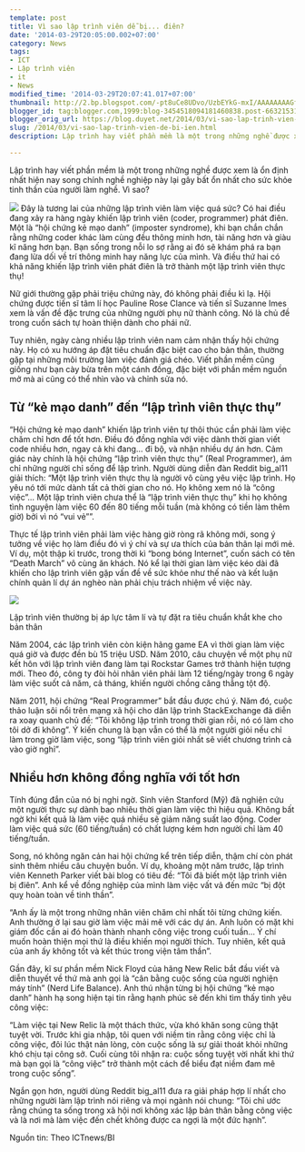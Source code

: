 ```yaml
---
template: post
title: Vì sao lập trình viên dễ bị... điên?
date: '2014-03-29T20:05:00.002+07:00'
category: News
tags:
- ICT
- Lập trình viên
- it
- News
modified_time: '2014-03-29T20:07:41.017+07:00'
thumbnail: http://2.bp.blogspot.com/-pt8uCe8UDvo/UzbEYkG-mxI/AAAAAAAAGfk/9os3noHfH9k/s1600/img-1396088718-1.jpg
blogger_id: tag:blogger.com,1999:blog-3454518094181460838.post-663215315719583652
blogger_orig_url: https://blog.duyet.net/2014/03/vi-sao-lap-trinh-vien-de-bi-ien.html
slug: /2014/03/vi-sao-lap-trinh-vien-de-bi-ien.html
description: Lập trình hay viết phần mềm là một trong những nghề được xem là ổn định nhất hiện nay song chính nghề nghiệp này lại gây bất ổn nhất cho sức khỏe tinh thần của người làm nghề. Vì sao? 

---
```


Lập trình hay viết phần mềm là một trong những nghề được xem là ổn định nhất hiện nay song chính nghề nghiệp này lại gây bất ổn nhất cho sức khỏe tinh thần của người làm nghề. Vì sao? 

[![](http://2.bp.blogspot.com/-pt8uCe8UDvo/UzbEYkG-mxI/AAAAAAAAGfk/9os3noHfH9k/s1600/img-1396088718-1.jpg)](https://images-blogger-opensocial.googleusercontent.com/gadgets/proxy?url=http%3A%2F%2F2.bp.blogspot.com%2F-pt8uCe8UDvo%2FUzbEYkG-mxI%2FAAAAAAAAGfk%2F9os3noHfH9k%2Fs1600%2Fimg-1396088718-1.jpg&amp;container=blogger&amp;gadget=a&amp;rewriteMime=image%2F*)
Đây là tương lai của những lập trình viên làm việc quá sức?
Có hai điều đang xảy ra hàng ngày khiến lập trình viên (coder, programmer) phát điên. Một là “hội chứng kẻ mạo danh” (imposter syndrome), khi bạn chắn chắn rằng những coder khác làm cùng đều thông minh hơn, tài năng hơn và giàu kĩ năng hơn bạn. Bạn sống trong nỗi lo sợ rằng ai đó sẽ khám phá ra bạn đang lừa dối về trí thông minh hay năng lực của mình. Và điều thứ hai có khả năng khiến lập trình viên phát điên là trở thành một lập trình viên thực thụ!

Nữ giới thường gặp phải triệu chứng này, đó không phải điều kì lạ. Hội chứng được tiến sĩ tâm lí học Pauline Rose Clance và tiến sĩ Suzanne Imes xem là vấn đề đặc trưng của những người phụ nữ thành công. Nó là chủ đề trong cuốn sách tự hoàn thiện dành cho phái nữ.

Tuy nhiên, ngày càng nhiều lập trình viên nam cảm nhận thấy hội chứng này. Họ có xu hướng áp đặt tiêu chuẩn đặc biệt cao cho bản thân, thường gặp tại những môi trường làm việc đánh giá chéo. Viết phần mềm cũng giống như bạn cày bừa trên một cánh đồng, đặc biệt với phần mềm nguồn mở mà ai cũng có thể nhìn vào và chỉnh sửa nó.

##  Từ “kẻ mạo danh” đến “lập trình viên thực thụ” ##

“Hội chứng kẻ mạo danh” khiến lập trình viên tự thôi thúc cần phải làm việc chăm chỉ hơn để tốt hơn. Điều đó đồng nghĩa với việc dành thời gian viết code nhiều hơn, ngay cả khi đang… đi bộ, và nhận nhiều dự án hơn. Cảm giác này chính là hội chứng “lập trình viên thực thụ” (Real Programmer), ám chỉ những người chỉ sống để lập trình. Người dùng diễn đàn Reddit big_al11 giải thích: “Một lập trình viên thực thụ là người vô cùng yêu việc lập trình. Họ yêu nó tới mức dành tất cả thời gian cho nó. Họ không xem nó là “công việc”… Một lập trình viên chưa thể là “lập trình viên thực thụ” khi họ không tình nguyện làm việc 60 đến 80 tiếng mỗi tuần (mà không có tiền làm thêm giờ) bởi vì nó “vui vẻ””.

Thực tế lập trình viên phải làm việc hàng giờ ròng rã không mới, song ý tưởng về việc họ làm điều đó vì ý chí và sự ưa thích của bản thân lại mới mẻ. Ví dụ, một thập kỉ trước, trong thời kì “bong bóng Internet”, cuốn sách có tên “Death March” vô cùng ăn khách. Nó kể lại thời gian làm việc kéo dài đã khiến cho lập trình viên gặp vấn đề về sức khỏe như thế nào và kết luận chính quản lí dự án nghèo nàn phải chịu trách nhiệm về việc này.

![](http://3.bp.blogspot.com/-EP57fj4y3A0/UzbEqZf8O5I/AAAAAAAAGfs/hph0Z17XhJg/s1600/img-1396088718-2.jpg)

Lập trình viên thường bị áp lực tâm lí và tự đặt ra tiêu chuẩn khắt khe cho bản thân

Năm 2004, các lập trình viên còn kiện hãng game EA vì thời gian làm việc quá giờ và được đền bù 15 triệu USD. Năm 2010, câu chuyện về một phụ nữ kết hôn với lập trình viên đang làm tại Rockstar Games trở thành hiện tượng mới. Theo đó, công ty đòi hỏi nhân viên phải làm 12 tiếng/ngày trong 6 ngày làm việc suốt cả năm, cả tháng, khiến người chồng căng thẳng tột độ.

Năm 2011, hội chứng “Real Programmer” bắt đầu được chú ý. Năm đó, cuộc thảo luận sôi nổi trên mạng xã hội cho dân lập trình StackExchange đã diễn ra xoay quanh chủ đề: “Tôi không lập trình trong thời gian rỗi, nó có làm cho tôi dở đi không”. Ý kiến chung là bạn vẫn có thể là một người giỏi nếu chỉ làm trong giờ làm việc, song “lập trình viên giỏi nhất sẽ viết chương trình cả vào giờ nghỉ”.

## Nhiều hơn không đồng nghĩa với tốt hơn ##

Tính đúng đắn của nó bị nghi ngờ. Sinh viên Stanford (Mỹ) đã nghiên cứu một người thực sự dành bao nhiêu thời gian làm việc thì hiệu quả. Không bất ngờ khi kết quả là làm việc quá nhiều sẽ giảm năng suất lao động. Coder làm việc quá sức (60 tiếng/tuần) có chất lượng kém hơn người chỉ làm 40 tiếng/tuần.

Song, nó không ngăn cản hai hội chứng kể trên tiếp diễn, thậm chí còn phát sinh thêm nhiều câu chuyện buồn. Ví dụ, khoảng một năm trước, lập trình viên Kenneth Parker viết bài blog có tiêu đề: “Tôi đã biết một lập trình viên bị điên”. Anh kể về đồng nghiệp của mình làm việc vất vả đến mức “bị đột quỵ hoàn toàn về tinh thần”.

“Anh ấy là một trong những nhân viên chăm chỉ nhất tôi từng chứng kiến. Anh thường ở lại sau giờ làm việc mải mê với các dự án. Anh luôn có mặt khi giám đốc cần ai đó hoàn thành nhanh công việc trong cuối tuần… Ý chí muốn hoàn thiện mọi thứ là điều khiến mọi người thích. Tuy nhiên, kết quả của anh ấy không tốt và kết thúc trong viện tâm thần”.

Gần đây, kĩ sư phần mềm Nick Floyd của hãng New Relic bắt đầu viết và diễn thuyết về thứ mà anh gọi là “cân bằng cuộc sống của người nghiện máy tính” (Nerd Life Balance). Anh thú nhận từng bị hội chứng “kẻ mạo danh” hành hạ song hiện tại tin rằng hạnh phúc sẽ đến khi tìm thấy tình yêu công việc:

“Làm việc tại New Relic là một thách thức, vừa khó khăn song cũng thật tuyệt vời. Trước khi gia nhập, tôi quen với niềm tin rằng công việc chỉ là công việc, đôi lúc thật nản lòng, còn cuộc sống là sự giải thoát khỏi những khó chịu tại công sở. Cuối cùng tôi nhận ra: cuộc sống tuyệt vời nhất khi thứ mà bạn gọi là “công việc” trở thành một cách để biểu đạt niềm đam mê trong cuộc sống”.

Ngắn gọn hơn, người dùng Reddit big_al11 đưa ra giải pháp hợp lí nhất cho những người làm lập trình nói riêng và mọi ngành nói chung: “Tôi chỉ ước rằng chúng ta sống trong xã hội nơi không xác lập bản thân bằng công việc và là nơi mà làm việc đến chết không được ca ngợi là một đức hạnh”.

Nguồn tin: Theo ICTnews/BI
